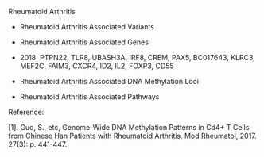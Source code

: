 Rheumatoid Arthritis


* Rheumatoid Arthritis Associated Variants


* Rheumatoid Arthritis Associated Genes
* 2018: PTPN22, TLR8, UBASH3A, IRF8, CREM, PAX5, BC017643, KLRC3, MEF2C, FAIM3, CXCR4, ID2, IL2, FOXP3, CD55


* Rheumatoid Arthritis Associated DNA Methylation Loci


* Rheumatoid Arthritis Associated Pathways




Reference: 

[1]. Guo, S., etc, Genome-Wide DNA Methylation Patterns in Cd4+ T Cells from Chinese Han Patients with Rheumatoid Arthritis. Mod Rheumatol, 2017. 27(3): p. 441-447.



